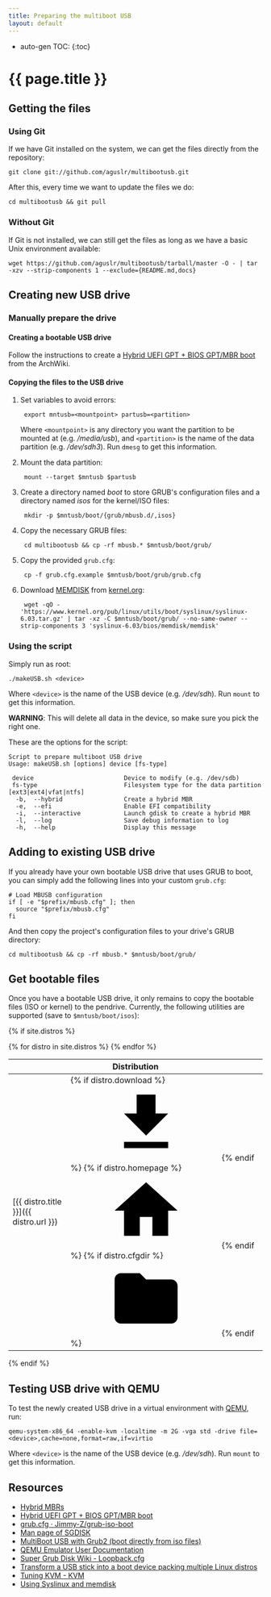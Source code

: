 ```yaml
---
title: Preparing the multiboot USB
layout: default
---
```

* auto-gen TOC:
{:toc}

# {{ page.title }}

## Getting the files

### Using Git

If we have Git installed on the system, we can get the files directly from the repository:

```
git clone git://github.com/aguslr/multibootusb.git
```

After this, every time we want to update the files we do:

```
cd multibootusb && git pull
```

### Without Git

If Git is not installed, we can still get the files as long as we have a basic Unix environment available:

```
wget https://github.com/aguslr/multibootusb/tarball/master -O - | tar -xzv --strip-components 1 --exclude={README.md,docs}
```

## Creating new USB drive

### Manually prepare the drive

#### Creating a bootable USB drive

Follow the instructions to create a [Hybrid UEFI GPT + BIOS GPT/MBR boot][efi+bios] from the ArchWiki.


#### Copying the files to the USB drive

1. Set variables to avoid errors:

        export mntusb=<mountpoint> partusb=<partition>

    Where `<mountpoint>` is any directory you want the partition to be mounted at (e.g. */media/usb*), and `<partition>` is the name of the data partition (e.g. */dev/sdh3*). Run `dmesg` to get this information.

2. Mount the data partition:

        mount --target $mntusb $partusb

3. Create a directory named *boot* to store GRUB's configuration files and a directory named *isos* for the kernel/ISO files:

        mkdir -p $mntusb/boot/{grub/mbusb.d/,isos}

4. Copy the necessary GRUB files:

        cd multibootusb && cp -rf mbusb.* $mntusb/boot/grub/

5. Copy the provided `grub.cfg`:

        cp -f grub.cfg.example $mntusb/boot/grub/grub.cfg

6. Download [MEMDISK][] from [kernel.org][]:

        wget -qO - 'https://www.kernel.org/pub/linux/utils/boot/syslinux/syslinux-6.03.tar.gz' | tar -xz -C $mntusb/boot/grub/ --no-same-owner --strip-components 3 'syslinux-6.03/bios/memdisk/memdisk'


### Using the script

Simply run as root:

```
./makeUSB.sh <device>
```

Where `<device>` is the name of the USB device (e.g. */dev/sdh*). Run `mount` to get this information.

**WARNING**: This will delete all data in the device, so make sure you pick the right one.

These are the options for the script:

```null
Script to prepare multiboot USB drive
Usage: makeUSB.sh [options] device [fs-type]

 device                         Device to modify (e.g. /dev/sdb)
 fs-type                        Filesystem type for the data partition [ext3|ext4|vfat|ntfs]
  -b,  --hybrid                 Create a hybrid MBR
  -e,  --efi                    Enable EFI compatibility
  -i,  --interactive            Launch gdisk to create a hybrid MBR
  -l,  --log                    Save debug information to log
  -h,  --help                   Display this message
```


## Adding to existing USB drive

If you already have your own bootable USB drive that uses GRUB to boot, you can simply add the following lines into your custom `grub.cfg`:

```
# Load MBUSB configuration
if [ -e "$prefix/mbusb.cfg" ]; then
  source "$prefix/mbusb.cfg"
fi
```

And then copy the project's configuration files to your drive's GRUB directory:

```
cd multibootusb && cp -rf mbusb.* $mntusb/boot/grub/
```


## Get bootable files

Once you have a bootable USB drive, it only remains to copy the bootable files (ISO or kernel) to the pendrive. Currently, the following utilities are supported (save to `$mntusb/boot/isos`):

{% if site.distros %}
<svg style="display: none;" xmlns="http://www.w3.org/2000/svg">
  <symbol id="cfg-icon" viewBox="0 0 24 24">
    <path d="M10 4H4c-1.1 0-1.99.9-1.99 2L2 18c0 1.1.9 2 2 2h16c1.1 0 2-.9 2-2V8c0-1.1-.9-2-2-2h-8l-2-2z"/>
  </symbol>
</svg>
<svg style="display: none;" xmlns="http://www.w3.org/2000/svg">
  <symbol id="dl-icon" viewBox="0 0 24 24">
    <path d="M19 9h-4V3H9v6H5l7 7 7-7zM5 18v2h14v-2H5z"/>
  </symbol>
</svg>
<svg style="display: none;" xmlns="http://www.w3.org/2000/svg">
  <symbol id="home-icon" viewBox="0 0 24 24">
    <path d="M10 20v-6h4v6h5v-8h3L12 3 2 12h3v8z"/>
  </symbol>
</svg>
<table class="distro-list">
  <thead>
  <tr><th colspan="2">Distribution</th></tr>
  </thead>
  <tbody>
  {% for distro in site.distros %}
  <tr>
  <td markdown="1">
  [{{ distro.title }}]({{ distro.url }})
  </td>
  <td markdown="1">
  {% if distro.download %}<a href="{{ distro.download }}" alt="Download" title="Download"><svg class="icon"><use xlink:href="#dl-icon"/></svg></a>{% endif %}
  {% if distro.homepage %}<a href="{{ distro.homepage }}" alt="Homepage" title="Homepage"><svg class="icon"><use xlink:href="#home-icon"/></svg></a>{% endif %}
  {% if distro.cfgdir %}<a href="{{ site.github.repository_url | append: "/tree/master/mbusb.d/" | append: distro.cfgdir }}" alt="Configuration" title="Configuration"><svg class="icon"><use xlink:href="#cfg-icon"/></svg></a>{% endif %}
  </td>
  </tr>
  {% endfor %}
  </tbody>
</table>
{% endif %}


## Testing USB drive with QEMU

To test the newly created USB drive in a virtual environment with [QEMU][], run:

```
qemu-system-x86_64 -enable-kvm -localtime -m 2G -vga std -drive file=<device>,cache=none,format=raw,if=virtio
```

Where `<device>` is the name of the USB device (e.g. */dev/sdh*). Run `mount` to get this information.


## Resources

- [Hybrid MBRs][hybridmbr]
- [Hybrid UEFI GPT + BIOS GPT/MBR boot][efi+bios]
- [grub.cfg · Jimmy-Z/grub-iso-boot][grub-iso-boot]
- [Man page of SGDISK][sgdisk]
- [MultiBoot USB with Grub2 (boot directly from iso files)][panticz-mbusb]
- [QEMU Emulator User Documentation][qemudocs]
- [Super Grub Disk Wiki - Loopback.cfg][loopback.cfg]
- [Transform a USB stick into a boot device packing multiple Linux distros][multiboot-usb]
- [Tuning KVM - KVM][kvmtuning]
- [Using Syslinux and memdisk][usingmemdisk]


[efi+bios]: https://wiki.archlinux.org/index.php/Multiboot_USB_drive#Hybrid_UEFI_GPT_.2B_BIOS_GPT.2FMBR_boot
[grub-iso-boot]: https://github.com/Jimmy-Z/grub-iso-boot/blob/master/grub.cfg
[hybridmbr]: http://www.rodsbooks.com/gdisk/hybrid.html
[kernel.org]: https://www.kernel.org/pub/linux/utils/boot/syslinux/
[kvmtuning]: http://www.linux-kvm.org/page/Tuning_KVM
[loopback.cfg]: http://www.supergrubdisk.org/wiki/Loopback.cfg
[memdisk]: http://www.syslinux.org/wiki/index.php?title=MEMDISK
[multiboot-usb]: http://www.circuidipity.com/multi-boot-usb.html
[multipass-usb]: https://github.com/Thermionix/multipass-usb
[panticz-mbusb]: http://www.panticz.de/MultiBootUSB
[qemu]: http://qemu.org/
[qemudocs]: https://qemu.weilnetz.de/doc/qemu-doc.html
[sgdisk]: http://www.rodsbooks.com/gdisk/sgdisk.html
[usingmemdisk]: https://wiki.archlinux.org/index.php/Multiboot_USB_drive#Using_Syslinux_and_memdisk
